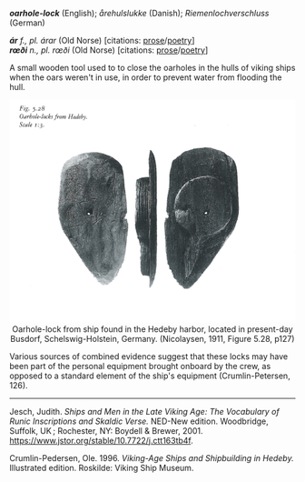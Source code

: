 **_oarhole-lock_** (English); _årehulslukke_ (Danish); _Riemenlochverschluss_ (German)

_**ár** f., pl. árar_ (Old Norse) [citations: [prose](https://onp.ku.dk/onp/onp.php?o4167)/[poetry](https://lexiconpoeticum.org/m.php?p=lemma&i=4453)]  
_**rœði** n., pl. rœði_ (Old Norse) [citations: [prose](https://onp.ku.dk/onp/onp.php?o65885)/[poetry](https://lexiconpoeticum.org/m.php?p=lemma&i=69061)]

  A small wooden tool used to to close the oarholes in the hulls of viking ships when the oars weren't in use, in order to prevent water from flooding the hull.     

<div align="center">
  
  ![oarhole-lock from Hedeby ship](../images/Nicolaysen_Oarhole_lock.png)  
  Oarhole-lock from ship found in the Hedeby harbor, located in present-day Busdorf, Schelswig-Holstein, Germany. (Nicolaysen, 1911, Figure 5.28, p127)

</div>

  Various sources of combined evidence suggest that these locks may have been part of the personal equipment brought onboard by the crew, as opposed to a standard element of the ship's equipment (Crumlin-Petersen, 126).     

---

  Jesch, Judith. _Ships and Men in the Late Viking Age: The Vocabulary of Runic Inscriptions and Skaldic Verse._ NED-New edition. Woodbridge, Suffolk, UK ; Rochester, NY: 
Boydell & Brewer, 2001. https://www.jstor.org/stable/10.7722/j.ctt163tb4f.


  Crumlin-Pedersen, Ole. 1996. _Viking-Age Ships and Shipbuilding in Hedeby._ Illustrated edition. Roskilde: Viking Ship Museum.



